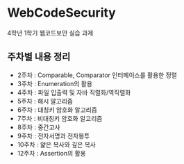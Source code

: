 # WebCodeSecurity
4학년 1학기 웹코드보안 실습 과제

## 주차별 내용 정리
- 2주차 : Comparable, Comparator 인터페이스를 활용한 정렬
- 3주차 : Enumeration의 활용
- 4주차 : 파일 입출력 및 자바 직렬화/역직렬화
- 5주차 : 해시 알고리즘
- 6주차 : 대칭키 암호화 알고리즘
- 7주차 : 비대칭키 암호화 알고리즘
- 8주차 : 중간고사
- 9주차 : 전자서명과 전자봉투
- 10주차 : 얉은 복사와 깊은 복사
- 12주차 : Assertion의 활용